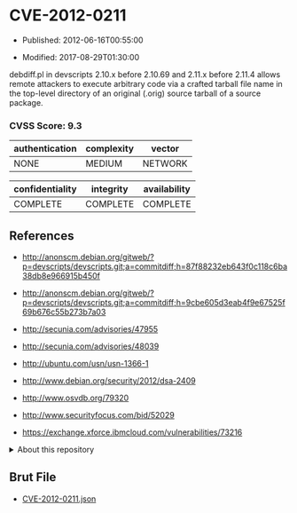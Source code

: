 # CVE-2012-0211

- Published: 2012-06-16T00:55:00

- Modified: 2017-08-29T01:30:00

debdiff.pl in devscripts 2.10.x before 2.10.69 and 2.11.x before 2.11.4 allows remote attackers to execute arbitrary code via a crafted tarball file name in the top-level directory of an original (.orig) source tarball of a source package.

### CVSS Score: **9.3**

| authentication | complexity | vector |
| --- | --- | --- |
| NONE | MEDIUM | NETWORK |

| confidentiality | integrity | availability |
| --- | --- | --- |
| COMPLETE | COMPLETE | COMPLETE |

## References

* http://anonscm.debian.org/gitweb/?p=devscripts/devscripts.git;a=commitdiff;h=87f88232eb643f0c118c6ba38db8e966915b450f

* http://anonscm.debian.org/gitweb/?p=devscripts/devscripts.git;a=commitdiff;h=9cbe605d3eab4f9e67525f69b676c55b273b7a03

* http://secunia.com/advisories/47955

* http://secunia.com/advisories/48039

* http://ubuntu.com/usn/usn-1366-1

* http://www.debian.org/security/2012/dsa-2409

* http://www.osvdb.org/79320

* http://www.securityfocus.com/bid/52029

* https://exchange.xforce.ibmcloud.com/vulnerabilities/73216

<details>
<summary>About this repository</summary> 

  This repository is part of the project [Live Hack CVE](https://github.com/Live-Hack-CVE). Main website can be found [www.live-hack.org](https://www.live-hack.org) 
  
  Made by [Sn0wAlice](https://github.com/Sn0wAlice) for the people that care about security and need to have a feed of the latest CVEs. Hope you enjoy it, don't forget to star the repo and follow me on [Twitter](https://twitter.com/Sn0wAlice) and [Github](https://github.com/Sn0wAlice). And that is my [personnal website](https://www.alice-snow.me/)

  - [Home Page](https://github.com/Live-Hack-CVE)
  - [Framework](https://github.com/Live-Hack-CVE/cve-framework)
  - [CVE database](https://github.com/Live-Hack-CVE/full_database)
  - [Changelog](https://github.com/Live-Hack-CVE/Changelog)
</details>

## Brut File

* [CVE-2012-0211.json](https://raw.githubusercontent.com/Live-Hack-CVE/full_database/main/cves/2012/CVE-2012-0211.json)


